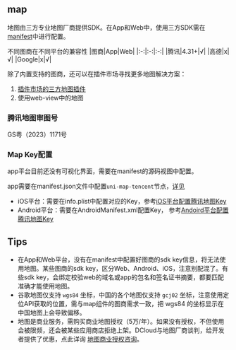 ## map

<!-- UTSCOMJSON.map.description -->

地图由三方专业地图厂商提供SDK。在App和Web中，使用三方SDK需在[manifest](../collocation/manifest.md)中进行配置。

<!-- UTSCOMJSON.map.compatibility -->

不同图商在不同平台的兼容性
|图商|App|Web|
|:-:|:-:|:-:|
|腾讯|4.31+|√|
|高德|x|√|
|Google|x|√|

除了内置支持的图商，还可以在插件市场寻找更多地图解决方案：
1. [插件市场的三方地图插件](https://ext.dcloud.net.cn/search?q=%E5%9C%B0%E5%9B%BE&orderBy=Relevance&uni-appx=1)
2. 使用web-view中的地图

<!-- UTSCOMJSON.map.attribute -->

<!-- UTSCOMJSON.map.event -->

<!-- UTSCOMJSON.map.component_type -->

<!-- UTSCOMJSON.map.children -->

<!-- UTSCOMJSON.map.example -->

### 腾讯地图审图号

GS粤（2023）1171号

### Map Key配置

app平台目前还没有可视化界面，需要在manifest的源码视图中配置。

app需要在manifest.json文件中配置`uni-map-tencent`节点，[详见](../collocation/manifest-modules.md#uni-map-tencent)


- iOS平台：需要在info.plist中配置对应的Key，参考[iOS平台配置腾讯地图Key](../collocation/manifest-modules.md#uni-map-tencent-ios-key)
- Android平台：需要在AndroidManifest.xml配置Key， 参考[Andoird平台配置腾讯地图Key](../collocation/manifest-modules.md#uni-map-tencent-android-key)


## Tips
- 在App和Web平台，没有在manifest中配置好图商的sdk key信息，将无法使用地图。某些图商的sdk key，区分Web、Android、iOS，注意别配混了。有些sdk key，会绑定校验web的域名或app的包名和签名证书摘要，都要匹配准确才能使用地图。
- 谷歌地图仅支持 `wgs84` 坐标，中国的各个地图仅支持 `gcj02` 坐标，注意使用定位API获取的位置，需与map组件的图商需求一致，把 wgs84 的坐标显示在中国地图上会导致偏移。
- 地图是商业服务，需购买商业地图授权（5万/年）。如果没有授权，不但使用会被限频，还会被某些应用商店拒绝上架。DCloud与地图厂商谈判，给开发者提供了优惠，点此详询 [地图商业授权咨询](https://ask.dcloud.net.cn/explore/map/)。

<!-- UTSCOMJSON.map.reference -->

